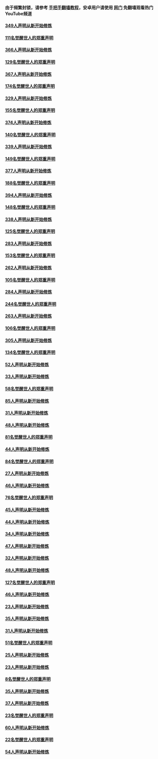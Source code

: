 #### 由于频繁封锁，请参考 [手把手翻墙教程](https://github.com/gfw-breaker/guides/wiki/)，安卓用户请使用 [网门](https://github.com/gfw-breaker/nogfw/blob/master/dl.md?t=06210601) 免翻墙观看热门YouTube频道 

#### [349人声明从新开始修炼](../pages/91/426969.md?t=06210601) 

#### [111名觉醒世人的郑重声明](../pages/91/426968.md?t=06210601) 

#### [366人声明从新开始修炼](../pages/91/426737.md?t=06210601) 

#### [129名觉醒世人的郑重声明](../pages/91/426736.md?t=06210601) 

#### [367人声明从新开始修炼](../pages/91/426421.md?t=06210601) 

#### [174名觉醒世人的郑重声明](../pages/91/426420.md?t=06210601) 

#### [329人声明从新开始修炼](../pages/91/426139.md?t=06210601) 

#### [155名觉醒世人的郑重声明](../pages/91/426138.md?t=06210601) 

#### [374人声明从新开始修炼](../pages/91/425811.md?t=06210601) 

#### [140名觉醒世人的郑重声明](../pages/91/425810.md?t=06210601) 

#### [339人声明从新开始修炼](../pages/91/425690.md?t=06210601) 

#### [149名觉醒世人的郑重声明](../pages/91/425689.md?t=06210601) 

#### [377人声明从新开始修炼](../pages/91/424867.md?t=06210601) 

#### [188名觉醒世人的郑重声明](../pages/91/424866.md?t=06210601) 

#### [394人声明从新开始修炼](../pages/91/423914.md?t=06210601) 

#### [148名觉醒世人的郑重声明](../pages/91/423913.md?t=06210601) 

#### [338人声明从新开始修炼](../pages/91/423540.md?t=06210601) 

#### [125名觉醒世人的郑重声明](../pages/91/423539.md?t=06210601) 

#### [283人声明从新开始修炼](../pages/91/423296.md?t=06210601) 

#### [153名觉醒世人的郑重声明](../pages/91/423295.md?t=06210601) 

#### [262人声明从新开始修炼](../pages/91/423004.md?t=06210601) 

#### [105名觉醒世人的郑重声明](../pages/91/423003.md?t=06210601) 

#### [284人声明从新开始修炼](../pages/91/422707.md?t=06210601) 

#### [244名觉醒世人的郑重声明](../pages/91/422706.md?t=06210601) 

#### [263人声明从新开始修炼](../pages/91/422553.md?t=06210601) 

#### [106名觉醒世人的郑重声明](../pages/91/422552.md?t=06210601) 

#### [305人声明从新开始修炼](../pages/91/422153.md?t=06210601) 

#### [134名觉醒世人的郑重声明](../pages/91/422152.md?t=06210601) 

#### [52人声明从新开始修炼](../pages/91/421846.md?t=06210601) 

#### [33人声明从新开始修炼](../pages/91/421804.md?t=06210601) 

#### [58名觉醒世人的郑重声明](../pages/91/421845.md?t=06210601) 

#### [85人声明从新开始修炼](../pages/91/421769.md?t=06210601) 

#### [31人声明从新开始修炼](../pages/91/421763.md?t=06210601) 

#### [48人声明从新开始修炼](../pages/91/421605.md?t=06210601) 

#### [81名觉醒世人的郑重声明](../pages/91/421656.md?t=06210601) 

#### [44人声明从新开始修炼](../pages/91/421544.md?t=06210601) 

#### [84名觉醒世人的郑重声明](../pages/91/421543.md?t=06210601) 

#### [27人声明从新开始修炼](../pages/91/421465.md?t=06210601) 

#### [46人声明从新开始修炼](../pages/91/421454.md?t=06210601) 

#### [76名觉醒世人的郑重声明](../pages/91/421453.md?t=06210601) 

#### [45人声明从新开始修炼](../pages/91/421452.md?t=06210601) 

#### [44人声明从新开始修炼](../pages/91/421422.md?t=06210601) 

#### [34人声明从新开始修炼](../pages/91/421322.md?t=06210601) 

#### [47人声明从新开始修炼](../pages/91/421264.md?t=06210601) 

#### [32人声明从新开始修炼](../pages/91/421225.md?t=06210601) 

#### [48人声明从新开始修炼](../pages/91/421202.md?t=06210601) 

#### [127名觉醒世人的郑重声明](../pages/91/421224.md?t=06210601) 

#### [46人声明从新开始修炼](../pages/91/421203.md?t=06210601) 

#### [23人声明从新开始修炼](../pages/91/421138.md?t=06210601) 

#### [35人声明从新开始修炼](../pages/91/421122.md?t=06210601) 

#### [31人声明从新开始修炼](../pages/91/421081.md?t=06210601) 

#### [51名觉醒世人的郑重声明](../pages/91/421080.md?t=06210601) 

#### [25人声明从新开始修炼](../pages/91/421020.md?t=06210601) 

#### [23人声明从新开始修炼](../pages/91/420884.md?t=06210601) 

#### [8名觉醒世人的郑重声明](../pages/91/420883.md?t=06210601) 

#### [35人声明从新开始修炼](../pages/91/420809.md?t=06210601) 

#### [37人声明从新开始修炼](../pages/91/420766.md?t=06210601) 

#### [23名觉醒世人的郑重声明](../pages/91/420765.md?t=06210601) 

#### [60人声明从新开始修炼](../pages/91/420727.md?t=06210601) 

#### [22名觉醒世人的郑重声明](../pages/91/420726.md?t=06210601) 

#### [54人声明从新开始修炼](../pages/91/420529.md?t=06210601) 

